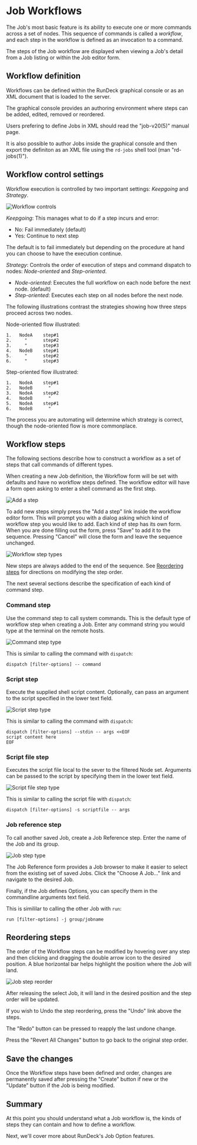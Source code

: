 # Job Workflows

The Job's most basic feature is its ability to execute one or more
commands across a set of nodes. This sequence of commands is called a
_workflow_, and each step in the workflow is defined as an invocation
to a command. 

The steps of the Job workflow are displayed when viewing a Job's
detail from a Job listing or within the Job editor form.

## Workflow definition

Workflows can be defined within the RunDeck graphical console or as an
XML document that is loaded to the server.

The graphical console provides an authoring environment where steps
can be added, edited, removed or reordered.

Users prefering to define Jobs in XML should read the "job-v20(5)"
manual page. 

It is also possible to author Jobs inside the graphical console
and then export the definiton as an XML file using the
<code>rd-jobs</code> shell tool (man "rd-jobs(1)").

## Workflow control settings

Workflow execution is controlled by two important settings: *Keepgoing*
and *Strategy*.

![Workflow controls](figures/fig0401.png)

*Keepgoing*: This manages what to do if a step incurs and error:

*   No: Fail immediately (default)
*   Yes: Continue to next step

The default is to fail immediately but depending on the procedure at
hand you can choose to have the execution continue.

*Strategy*: Controls the order of execution of steps and command
dispatch to nodes: *Node-oriented* and *Step-oriented*.

*   *Node-oriented*: Executes the full workflow on each node before the
    next node. (default)
*   *Step-oriented*: Executes each step on all nodes before the next
     node.

The following illustrations contrast the strategies showing how three
steps proceed across two nodes.

Node-oriented flow illustrated:

~~~~~~~~~~~~~~~~~~~~~
1.   NodeA    step#1
2.     "      step#2
3.     "      step#3
4.   NodeB    step#1
5.     "      step#2
6.     "      step#3
~~~~~~~~~~~~~~~~~~~~~

Step-oriented flow illustrated:

~~~~~~~~~~~~~~~~~~~~~
1.   NodeA    step#1
2.   NodeB      "
3.   NodeA    step#2
4.   NodeB      "
5.   NodeA    step#1
6.   NodeB      "
~~~~~~~~~~~~~~~~~~~~~

The process you are automating will determine which strategy is
correct, though the node-oriented flow is more commonplace.

## Workflow steps

The following sections describe how to construct a workflow as a set
of steps that call commands of different types.

When creating a new Job definition, the Workflow form will be set with
defaults and have no workflow steps defined. The workflow editor will
have a form open asking to enter a shell command as the first step. 

![Add a step](figures/fig0402.png)

To add new steps simply press the "Add a step" link inside the workflow
editor form. This will prompt you with a dialog asking which kind of
workflow step you would like to add. Each kind of step has its own
form. When you are done filling out the form, press "Save" to add it
to the sequence. Pressing "Cancel" will close the form and leave the
sequence unchanged.

![Workflow step types](figures/fig0403.png)

New steps are always added to the end of the sequence. See
[Reordering steps](#reordering-steps) for directions on modifying the
step order.

The next several sections describe the specification of each kind of
command step.

### Command step

Use the command step to call system commands. This is the default type
of workflow step when creating a Job. Enter any command string you
would type at the terminal on the remote hosts.

![Command step type](figures/fig0404.png)

This is similar to calling the command with <code>dispatch</code>:

    dispatch [filter-options] -- command

### Script step

Execute the supplied shell script content. Optionally, can pass an
argument to the script specified in the lower text field.

![Script step type](figures/fig0405.png)

This is similar to calling the command with <code>dispatch</code>:

    dispatch [filter-options] --stdin -- args <<EOF 
    script content here 
    EOF

### Script file step

Executes the script file local to the sever to the filtered Node
set. Arguments can be passed to the script by specifying them in the
lower text field.

![Script file step type](figures/fig0406.png)


This is similar to calling the script file with <code>dispatch</code>:

    dispatch [filter-options] -s scriptfile -- args

### Job reference step

To call another saved Job, create a Job Reference step. Enter the name
of the Job and its group. 

![Job step type](figures/fig0407.png)

The Job Reference form provides a Job browser to make it easier to
select from the existing set of saved Jobs. 
Click the "Choose A Job..." link and navigate to the desired Job.

Finally, if the Job defines Options, you can specify them in the
commandline arguments text field.

This is simililar to calling the other Job with <code>run</code>:

    run [filter-options] -j group/jobname
    
## Reordering steps

The order of the Workflow steps can be modified by hovering over any
step and then clicking and dragging the double arrow icon to the
desired position. A blue horizontal bar helps highlight the position
where the Job will land.

![Job step reorder](figures/fig0408.png)

After releasing the select Job, it will land in the desired position
and the step order will be updated.

If you wish to Undo the step reordering, press the "Undo" link above
the steps. 

The "Redo" button can be pressed to reapply the last undone change.

Press the "Revert All Changes" button to go back to the original step order.

## Save the changes

Once the Workflow steps have been defined and order, changes are
permanently saved after pressing the "Create" button if new or the
"Update" button if the Job is being modified.

## Summary

At this point you should understand what a Job workflow is, the kinds
of steps they can contain and how to define a workflow.

Next, we'll cover more about RunDeck's Job Option features.
